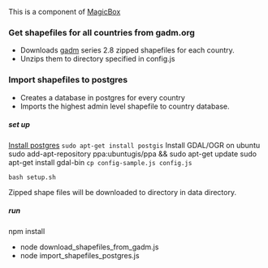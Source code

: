 This is a component of [MagicBox](https://github.com/unicef/magicbox/wiki)

### Get shapefiles for all countries from gadm.org
- Downloads [gadm](http://gadm.org) series 2.8 zipped shapefiles for each country.
- Unzips them to directory specified in config.js

### Import shapefiles to postgres
- Creates a database in postgres for every country
- Imports the highest admin level shapefile to country database.

##### set up
[Install postgres](https://www.digitalocean.com/community/tutorials/how-to-install-and-use-postgresql-on-ubuntu-16-04)
  `sudo apt-get install postgis`
Install GDAL/OGR on ubuntu
    sudo add-apt-repository ppa:ubuntugis/ppa && sudo apt-get update
    sudo apt-get install gdal-bin
  `cp config-sample.js config.js`

  `bash setup.sh`

  Zipped shape files will be downloaded to directory in data directory.

##### run
  npm install
  - node download_shapefiles_from_gadm.js
  - node import_shapefiles_postgres.js
